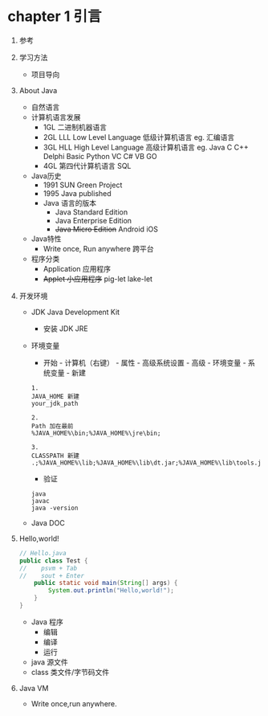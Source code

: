 # chapter 1 引言


1. 参考
2. 学习方法
    * 项目导向
3. About Java
    - 自然语言
    - 计算机语言发展
        - 1GL
                二进制机器语言
        - 2GL LLL Low Level Language
                低级计算机语言
                eg. 汇编语言
        - 3GL HLL High Level Language
                高级计算机语言
                eg. Java C C++ Delphi Basic Python VC C# VB GO
        - 4GL
                第四代计算机语言 
                SQL
    - Java历史
        - 1991 SUN Green Project
        - 1995 Java published
        - Java 语言的版本
            - Java Standard Edition
            - Java Enterprise Edition
            - ~~Java Micro Edition~~
                    Android
                    iOS
    - Java特性
        - Write once, Run anywhere
                跨平台
    - 程序分类
        - Application 应用程序
        - ~~Applet 小应用程序~~
                pig-let
                lake-let
4. 开发环境
    - JDK Java Development Kit
      - 安装 JDK JRE
    - 环境变量
      - 开始 - 计算机（右键） - 属性 - 高级系统设置 - 高级 - 环境变量 - 系统变量 - 新建
      
      ```
      1.
      JAVA_HOME 新建
      your_jdk_path
      
      2.
      Path 加在最前
      %JAVA_HOME%\bin;%JAVA_HOME%\jre\bin;
      
      3.
      CLASSPATH 新建
      .;%JAVA_HOME%\lib;%JAVA_HOME%\lib\dt.jar;%JAVA_HOME%\lib\tools.jar
      ```
      
      - 验证

      ```
      java
      javac
      java -version
      ```
    
    - Java DOC
5. Hello,world!
    ```java
    // Hello.java
    public class Test {
    //    psvm + Tab
    //    sout + Enter
        public static void main(String[] args) {
            System.out.println("Hello,world!");
        }
    }
    ```
    - Java 程序
        - 编辑
        - 编译
        - 运行
    - java 源文件
    - class 类文件/字节码文件

6. Java VM
    - Write once,run anywhere.